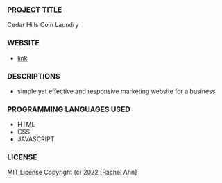 ### PROJECT TITLE

Cedar Hills Coin Laundry

### WEBSITE

- [link]

### DESCRIPTIONS


- simple yet effective and responsive marketing website for a business


### PROGRAMMING LANGUAGES USED

- HTML
- CSS
- JAVASCRIPT
  <br/>

### LICENSE

MIT License
Copyright (c) 2022 [Rachel Ahn]


[link]: http://cedarhillslaundry.com
